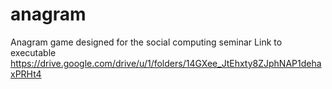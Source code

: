 # anagram
Anagram game designed for the social computing seminar
Link to executable https://drive.google.com/drive/u/1/folders/14GXee_JtEhxty8ZJphNAP1dehaxPRHt4
